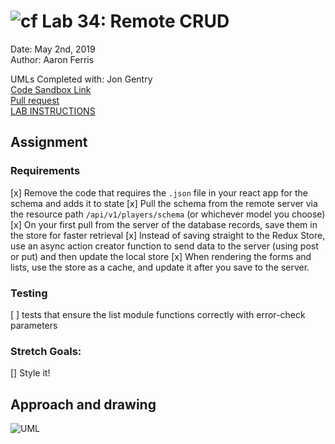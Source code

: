 ![cf](http://i.imgur.com/7v5ASc8.png) Lab 34: Remote CRUD  
============================================================================    
Date: May 2nd, 2019    
Author: Aaron Ferris  
  
UMLs Completed with: Jon Gentry  
[Code Sandbox Link](https://codesandbox.io/s/github/abferris/lab34)  
[Pull request](https://github.com/abferris/lab34/pull/1)    
[LAB INSTRUCTIONS](./LAB.md)  
  
## Assignment  
### Requirements
[x] Remove the code that requires the `.json` file in  your react app for the schema and adds it to state
[x] Pull the schema from the remote server via the resource path `/api/v1/players/schema` (or whichever model you choose)
[x] On your first pull from the server of the database records, save them in the store for faster retrieval
[x] Instead of saving straight to the Redux Store, use an async action creator function to send data to the server (using post or put) and then update the local store
[x] When rendering the forms and lists, use the store as a cache, and update it after you save to the server.

### Testing
[ ] tests that ensure the list module functions correctly with error-check parameters

### Stretch Goals:
 [] Style it!

  
## Approach and drawing

![UML](./lab34uml.jpg)  
  
